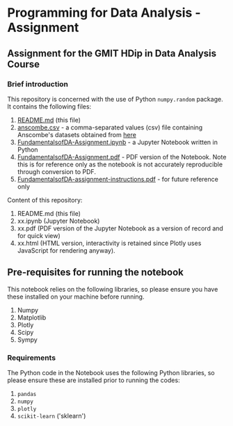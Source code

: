 # Programming for Data Analysis - Assignment
## Assignment for the GMIT HDip in Data Analysis Course

### Brief introduction
This repository is concerned with the use of Python `numpy.random` package. It contains the following files:

1. [README.md](README.md) (this file)
1. [anscombe.csv](anscombe.csv) - a comma-separated values (csv) file containing Anscombe's datasets obtained from [here](https://vincentarelbundock.github.io/Rdatasets/csv/datasets/anscombe.csv)
1. [FundamentalsofDA-Assignment.ipynb](FundamentalsofDA-Assignment.ipynb) - a Jupyter Notebook written in Python
1. [FundamentalsofDA-Assignment.pdf](FundamentalsofDA-Assignment.pdf) - PDF version of the Notebook. Note this is for reference only as the notebook is not accurately reproducible through conversion to PDF.
1. [FundamentalsofDA-assignment-instructions.pdf](FundamentalsofDA-assignment-instructions.pdf) - for future reference only

Content of this repository:

1. README.md (this file)
1. xx.ipynb (Jupyter Notebook)
1. xx.pdf (PDF version of the Jupyter Notebook as a version of record and for quick view)
1. xx.html (HTML version, interactivity is retained since Plotly uses JavaScript for rendering anyway).

## Pre-requisites for running the notebook
This notebook relies on the following libraries, so please ensure you have these installed on your machine before running.

1. Numpy
1. Matplotlib
1. Plotly
1. Scipy
1. Sympy


### Requirements
The Python code in the Notebook uses the following Python libraries, so please ensure these are installed prior to running the codes:
1. `pandas`
1. `numpy`
1. `plotly`
1. `scikit-learn` ('sklearn')
